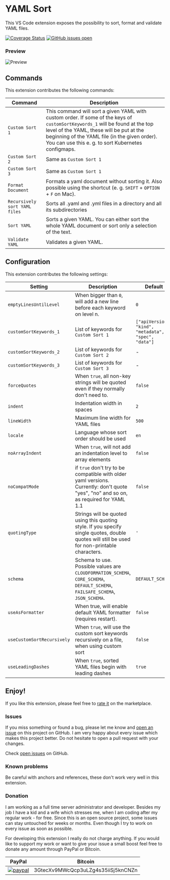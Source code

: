 # YAML Sort
This VS Code extension exposes the possibility to sort, format and validate YAML files.

[![Coverage Status](https://coveralls.io/repos/github/pascalre/vscode-yaml-sort/badge.svg?branch=master)](https://coveralls.io/github/pascalre/vscode-yaml-sort?branch=master)
[![GitHub issues open](https://img.shields.io/github/issues/pascalre/vscode-yaml-sort.svg)](https://github.com/pascalre/vscode-yaml-sort/issues)

### Preview
![Preview](images/preview.gif)

## Commands
This extension contributes the following commands:

| Command                                        | Description                                                                                           |
|------------------------------------------------|-------------------------------------------------------------------------------------------------------|
| `Custom Sort 1`                                | This command will sort a given YAML with custom order. If some of the keys of `customSortKeywords_1` will be found at the top level of the YAML, these will be put at the beginning of the YAML file (in the given order). You can use this e. g. to sort Kubernetes configmaps. |
| `Custom Sort 2`                                | Same as `Custom Sort 1`                                                                               |
| `Custom Sort 3`                                | Same as `Custom Sort 1`                                                                               |
| `Format Document`                              | Formats a yaml document without sorting it. Also possible using the shortcut (e. g. `SHIFT` + `OPTION` + `F` on Mac). |
| `Recursively sort YAML files`                  | Sorts all .yaml and .yml files in a directory and all its subdirectories                              |
| `Sort YAML`                                    | Sorts a given YAML. You can either sort the whole YAML document or sort only a selection of the text. |
| `Validate YAML`                                | Validates a given YAML.                                                                               |

## Configuration
This extension contributes the following settings:

| Setting                    | Description                                                                                                                           | Default          |
|----------------------------|-------------------------------------------------------------------------------------------------------------------------------------- | ---------------- |
| `emptyLinesUntilLevel`     | When bigger than `0`, will add a new line before each keyword on level n.                                                             | `0`              |
| `customSortKeywords_1`     | List of keywords for `Custom Sort 1`                                                                                                  | `["apiVersion", "kind", "metadata", "spec", "data"]`|
| `customSortKeywords_2`     | List of keywords for `Custom Sort 2`                                                                                                  | -                |
| `customSortKeywords_3`     | List of keywords for `Custom Sort 3`                                                                                                  | -                |
| `forceQuotes`              | When `true`, all non-key strings will be quoted even if they normally don't need to.                                                    | `false`          |
| `indent`                   | Indentation width in spaces                                                                                                           | `2`              |
| `lineWidth`                | Maximum line width for YAML files                                                                                                     | `500`            |
| `locale`                   | Language whose sort order should be used                                                                                              | `en`             |
| `noArrayIndent`            | When `true`, will not add an indentation level to array elements                                                                      | `false`          |
| `noCompatMode`             | if `true` don't try to be compatible with older yaml versions. Currently: don't quote "yes", "no" and so on, as required for YAML 1.1 | `false`          |
| `quotingType`              | Strings will be quoted using this quoting style. If you specify single quotes, double quotes will still be used for non-printable characters.   | `'` |
| `schema`                   | Schema to use. Possible values are `CLOUDFORMATION_SCHEMA`, `CORE_SCHEMA`, `DEFAULT_SCHEMA`, `FAILSAFE_SCHEMA`, `JSON_SCHEMA`.        | `DEFAULT_SCHEMA` |
| `useAsFormatter`           | When true, will enable default YAML formatter (requires restart).                                                                     | `false`          |
| `useCustomSortRecursively` | When `true`, will use the custom sort keywords recursively on a file, when using custom sort                                          | `false`          |
| `useLeadingDashes`         | When `true`, sorted YAML files begin with leading dashes                                                                              | `true`           |

## Enjoy!

If you like this extension, please feel free to [rate it](https://marketplace.visualstudio.com/items?itemName=PascalReitermann93.vscode-yaml-sort&ssr=false#review-details) on the marketplace.

### Issues
If you miss something or found a bug, please let me know and [open an issue](https://github.com/pascalre/vscode-yaml-sort/issues/new) on this project on GitHub. I am very happy about every issue which makes this project better. Do not hesitate to open a pull request with your changes.

Check [open issues](https://github.com/pascalre/vscode-yaml-sort/issues) on GitHub.

### Known problems

Be careful with anchors and references, these don't work very well in this extension.

### Donation

I am working as a full time server administrator and developer. Besides my job I have a kid and a wife which stresses me, when I am coding after my regular work - for free. Since this is an open source project, some issues can stay untouched for weeks or months. Even though I try to work on every issue as soon as possible. 

For developing this extension I really do not charge anything. If you would like to support my work or want to give your issue a small boost feel free to donate any amount through PayPal or Bitcoin.

| PayPal                                                                                               | Bitcoin                             |
|------------------------------------------------------------------------------------------------------|------------------------------------ |
|[![paypal](https://www.paypalobjects.com/en_US/i/btn/btn_donateCC_LG.gif)](https://paypal.me/derpascal/5) | 3GtecXv9MWcQcp3uLZg4s35iiSj5knCNZn  |
